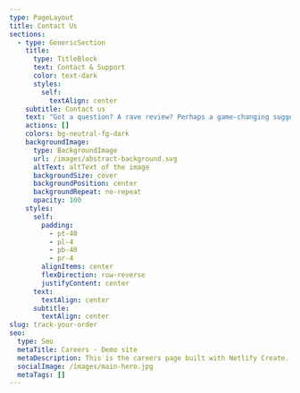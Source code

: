 ```yaml
---
type: PageLayout
title: Contact Us
sections:
  - type: GenericSection
    title:
      type: TitleBlock
      text: Contact & Support
      color: text-dark
      styles:
        self:
          textAlign: center
    subtitle: Contact us
    text: "Got a question? A rave review? Perhaps a game-changing suggestion? We’d love to hear from you!\n\nWe’re all ears and eager to listen. Fill out the sleek form below, or reach out to us directly at:\n\n\U0001F4E7\_**help\\@myspectra.store**\n"
    actions: []
    colors: bg-neutral-fg-dark
    backgroundImage:
      type: BackgroundImage
      url: /images/abstract-background.svg
      altText: altText of the image
      backgroundSize: cover
      backgroundPosition: center
      backgroundRepeat: no-repeat
      opacity: 100
    styles:
      self:
        padding:
          - pt-40
          - pl-4
          - pb-40
          - pr-4
        alignItems: center
        flexDirection: row-reverse
        justifyContent: center
      text:
        textAlign: center
      subtitle:
        textAlign: center
slug: track-your-order
seo:
  type: Seo
  metaTitle: Careers - Demo site
  metaDescription: This is the careers page built with Netlify Create.
  socialImage: /images/main-hero.jpg
  metaTags: []
---
```

